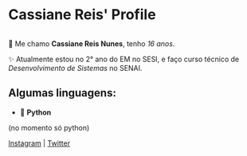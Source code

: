 # Cassiane Reis' Profile
<img scr ="artezinha.png" width ="300">

👾 Me chamo **Cassiane Reis Nunes**, tenho *16 anos*. 

✨ Atualmente estou no 2° ano do EM no SESI, e faço curso técnico de *Desenvolvimento de Sistemas* no SENAI.

## Algumas linguagens: 
- 🐍 **Python**

(no momento só python)

[Instagram](https://www.instagram.com/cassii.nunes/) | [Twitter](https://twitter.com/CassihRN)
